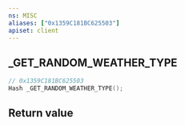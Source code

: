 ```yaml
---
ns: MISC
aliases: ["0x1359C181BC625503"]
apiset: client
---
```

## _GET_RANDOM_WEATHER_TYPE

```c
// 0x1359C181BC625503
Hash _GET_RANDOM_WEATHER_TYPE();
```



## Return value

